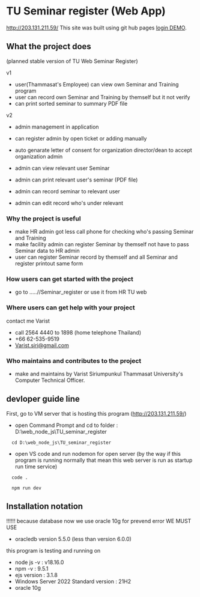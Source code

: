 # TU Seminar register (Web App)

http://203.131.211.59/
This site was built using git hub pages [login DEMO](https://brokenhead.github.io/TU_seminar_register_README/login_TU_SEMINAR_.html).

## What the project does
(planned stable version of TU Web Seminar Register)

v1
- user(Thammasat's Employee) can view own Seminar and Training program
- user can record own Seminar and Training by themself but it not verify
- can print sorted seminar to summary PDF file

v2
- admin management in application
- can register admin by open ticket or adding manually
- auto genarate letter of consent for organization director/dean to accept organization admin
  
- admin can view relevant user Seminar
- admin can print relevant user's seminar (PDF file)
- admin can record seminar to relevant user
- admin can edit record who's under relevant


###  Why the project is useful
- make HR admin got less call phone for checking who's passing Seminar and Training
- make facility admin can register Seminar by themself not have to pass Seminar data to HR admin
- user can register Seminar record by themself and all Seminar and register printout same form 


### How users can get started with the project
- go to .....//Seminar_register or use it from HR TU web

### Where users can get help with your project
contact me Varist
- call 2564 4440 to 1898 (home telephone Thailand)
- +66 62-535-9519 
- Varist.siri@gmail.com

### Who maintains and contributes to the project
- make and maintains by Varist Siriumpunkul Thammasat University's Computer Technical Officer.


## devloper guide line

First, go to VM server that is hosting this program (http://203.131.211.59/)

- open Command Prompt and cd to folder : D:\web_node_js\TU_seminar_register
```
  cd D:\web_node_js\TU_seminar_register
```

- open VS code and run nodemon for open server (by the way if this program is running normally that mean this web server is run as startup run time service)
```
  code .
```
```
  npm run dev
```


## Installation notation

!!!!!! because database now we use oracle 10g for prevend error
WE MUST USE 
- oracledb version 5.5.0 (less than version 6.0.0)

this program is testing and running on
- node js -v : v18.16.0
- npm -v : 9.5.1
- ejs version : 3.1.8
- Windows Server 2022 Standard version : 21H2
- oracle 10g

